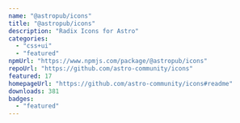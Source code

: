 ```yaml
---
name: "@astropub/icons"
title: "@astropub/icons"
description: "Radix Icons for Astro"
categories:
  - "css+ui"
  - "featured"
npmUrl: "https://www.npmjs.com/package/@astropub/icons"
repoUrl: "https://github.com/astro-community/icons"
featured: 17
homepageUrl: "https://github.com/astro-community/icons#readme"
downloads: 381
badges:
  - "featured"
---
```


